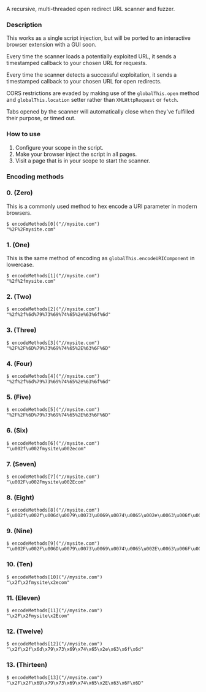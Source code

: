 A recursive, multi-threaded open redirect URL scanner and fuzzer.

### Description

This works as a single script injection, but will be ported to an interactive browser extension with a GUI soon.

Every time the scanner loads a potentially exploited URL, it sends a timestamped callback to your chosen URL for requests.

Every time the scanner detects a successful exploitation, it sends a timestamped callback to your chosen URL for open redirects.

CORS restrictions are evaded by making use of the `globalThis.open` method and `globalThis.location` setter rather than `XMLHttpRequest` or `fetch`.

Tabs opened by the scanner will automatically close when they've fulfilled their purpose, or timed out.

### How to use

1. Configure your scope in the script.
2. Make your browser inject the script in all pages.
3. Visit a page that is in your scope to start the scanner.

### Encoding methods

### 0. (Zero)

This is a commonly used method to hex encode a URI parameter in modern browsers.

```console
$ encodeMethods[0]("//mysite.com")
"%2F%2Fmysite.com"
```

### 1. (One)

This is the same method of encoding as `globalThis.encodeURIComponent` in lowercase.

```console
$ encodeMethods[1]("//mysite.com")
"%2f%2fmysite.com"
```

### 2. (Two)

```console
$ encodeMethods[2]("//mysite.com")
"%2f%2f%6d%79%73%69%74%65%2e%63%6f%6d"
```

### 3. (Three)

```console
$ encodeMethods[3]("//mysite.com")
"%2F%2F%6D%79%73%69%74%65%2E%63%6F%6D"
```

### 4. (Four)

```console
$ encodeMethods[4]("//mysite.com")
"%2f%2f%6d%79%73%69%74%65%2e%63%6f%6d"
```

### 5. (Five)

```console
$ encodeMethods[5]("//mysite.com")
"%2F%2F%6D%79%73%69%74%65%2E%63%6F%6D"
```

### 6. (Six)

```console
$ encodeMethods[6]("//mysite.com")
"\u002f\u002fmysite\u002ecom"
```

### 7. (Seven)

```console
$ encodeMethods[7]("//mysite.com")
"\u002F\u002Fmysite\u002Ecom"
```

### 8. (Eight)

```console
$ encodeMethods[8]("//mysite.com")
"\u002f\u002f\u006d\u0079\u0073\u0069\u0074\u0065\u002e\u0063\u006f\u006d"
```

### 9. (Nine)

```console
$ encodeMethods[9]("//mysite.com")
"\u002F\u002F\u006D\u0079\u0073\u0069\u0074\u0065\u002E\u0063\u006F\u006D"
```

### 10. (Ten)

```console
$ encodeMethods[10]("//mysite.com")
"\x2f\x2fmysite\x2ecom"
```

### 11. (Eleven)

```console
$ encodeMethods[11]("//mysite.com")
"\x2F\x2Fmysite\x2Ecom"
```

### 12. (Twelve)

```console
$ encodeMethods[12]("//mysite.com")
"\x2f\x2f\x6d\x79\x73\x69\x74\x65\x2e\x63\x6f\x6d"
```

### 13. (Thirteen)

```console
$ encodeMethods[13]("//mysite.com")
"\x2F\x2F\x6D\x79\x73\x69\x74\x65\x2E\x63\x6F\x6D"
```

